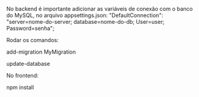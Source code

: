 No backend é importante adicionar as variáveis de conexão com o banco do MySQL, no arquivo appsettings.json:
"DefaultConnection": "server=nome-do-server; database=nome-do-db; User=user; Password=senha";

Rodar os comandos:

add-migration MyMigration

update-database

No frontend:

npm install
